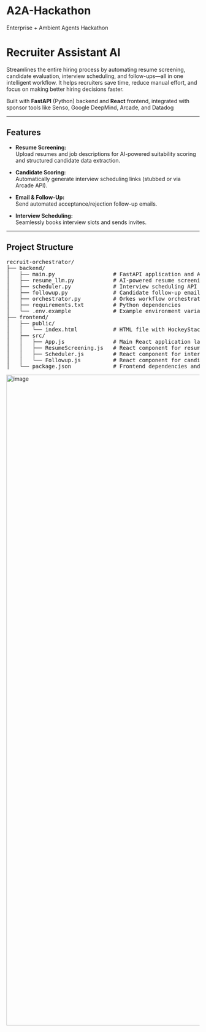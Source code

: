 # A2A-Hackathon
Enterprise + Ambient Agents Hackathon

# Recruiter Assistant AI

Streamlines the entire hiring process by automating resume screening, candidate evaluation, interview scheduling, and follow-ups—all in one intelligent workflow. It helps recruiters save time, reduce manual effort, and focus on making better hiring decisions faster.

Built with **FastAPI** (Python) backend and **React** frontend, integrated with sponsor tools like Senso, Google DeepMind, Arcade, and Datadog 

---
## Features
- **Resume Screening:**  
  Upload resumes and job descriptions for AI-powered suitability scoring and structured candidate data extraction.

- **Candidate Scoring:**  
  Automatically generate interview scheduling links (stubbed or via Arcade API).

- **Email & Follow-Up:**  
  Send automated acceptance/rejection follow-up emails.

- **Interview Scheduling:**  
  Seamlessly books interview slots and sends invites. 
---
## Project Structure

<pre>
recruit-orchestrator/
├── backend/
│   ├── main.py                  # FastAPI application and API endpoints
│   ├── resume_llm.py            # AI-powered resume screening & sponsor integrations
│   ├── scheduler.py             # Interview scheduling API logic
│   ├── followup.py              # Candidate follow-up email logic
│   ├── orchestrator.py          # Orkes workflow orchestration integration
│   ├── requirements.txt         # Python dependencies
│   └── .env.example             # Example environment variable file
├── frontend/
│   ├── public/
│   │   └── index.html           # HTML file with HockeyStack analytics snippet
│   ├── src/
│   │   ├── App.js               # Main React application layout
│   │   ├── ResumeScreening.js   # React component for resume upload & AI screening
│   │   ├── Scheduler.js         # React component for interview scheduling
│   │   └── Followup.js          # React component for candidate follow-up
│   └── package.json             # Frontend dependencies and scripts
</pre>

<img width="2832" height="1696" alt="image" src="https://github.com/user-attachments/assets/03fb97ff-21da-4360-a1ba-4e43b7216c52" />

